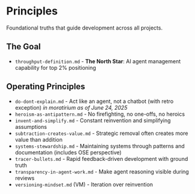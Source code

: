 # Principles

Foundational truths that guide development across all projects.

## The Goal
- `throughput-definition.md` - **The North Star**: AI agent management capability for top 2% positioning

## Operating Principles
- `do-dont-explain.md` - Act like an agent, not a chatbot (with retro exception) *in moratirium as of June 24, 2025*
- `heroism-as-antipattern.md` - No firefighting, no one-offs, no heroics
- `invent-and-simplify.md` - Constant reinvention and simplifying assumptions
- `subtraction-creates-value.md` - Strategic removal often creates more value than addition
- `systems-stewardship.md` - Maintaining systems through patterns and documentation (includes OSE perspective)
- `tracer-bullets.md` - Rapid feedback-driven development with ground truth
- `transparency-in-agent-work.md` - Make agent reasoning visible during reviews
- `versioning-mindset.md` (VM) - Iteration over reinvention
